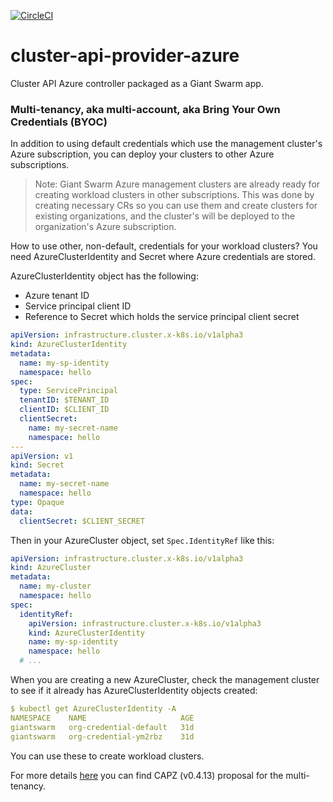 [![CircleCI](https://dl.circleci.com/status-badge/img/gh/giantswarm/cluster-api-provider-azure-app/tree/main.svg?style=svg)](https://dl.circleci.com/status-badge/redirect/gh/giantswarm/cluster-api-provider-azure-app/tree/main)

# cluster-api-provider-azure

Cluster API Azure controller packaged as a Giant Swarm app.

### Multi-tenancy, aka multi-account, aka Bring Your Own Credentials (BYOC)

In addition to using default credentials which use the management cluster's
Azure subscription, you can deploy your clusters to other Azure subscriptions.

> Note: Giant Swarm Azure management clusters are already ready for creating
> workload clusters in other subscriptions. This was done by creating necessary
> CRs so you can use them and create clusters for existing organizations, and
> the cluster's will be deployed to the organization's Azure subscription.

How to use other, non-default, credentials for your workload clusters? You need
AzureClusterIdentity and Secret where Azure credentials are stored.

AzureClusterIdentity object has the following:
- Azure tenant ID
- Service principal client ID
- Reference to Secret which holds the service principal client secret

```yaml
apiVersion: infrastructure.cluster.x-k8s.io/v1alpha3
kind: AzureClusterIdentity
metadata:
  name: my-sp-identity
  namespace: hello
spec:
  type: ServicePrincipal
  tenantID: $TENANT_ID
  clientID: $CLIENT_ID
  clientSecret:
    name: my-secret-name
    namespace: hello
---
apiVersion: v1
kind: Secret
metadata:
  name: my-secret-name
  namespace: hello
type: Opaque
data:
  clientSecret: $CLIENT_SECRET
```

Then in your AzureCluster object, set `Spec.IdentityRef` like this:

```yaml
apiVersion: infrastructure.cluster.x-k8s.io/v1alpha3
kind: AzureCluster
metadata:
  name: my-cluster
  namespace: hello
spec:
  identityRef:
    apiVersion: infrastructure.cluster.x-k8s.io/v1alpha3
    kind: AzureClusterIdentity
    name: my-sp-identity
    namespace: hello
  # ...
```

When you are creating a new AzureCluster, check the management cluster to see
if it already has AzureClusterIdentity objects created: 

```yaml
$ kubectl get AzureClusterIdentity -A
NAMESPACE    NAME                     AGE
giantswarm   org-credential-default   31d
giantswarm   org-credential-ym2rbz    31d
```

You can use these to create workload clusters.

For more details [here](https://github.com/kubernetes-sigs/cluster-api-provider-azure/blob/v0.4.13/docs/proposals/20200720-single-controller-multitenancy.md)
you can find CAPZ (v0.4.13) proposal for the multi-tenancy.
